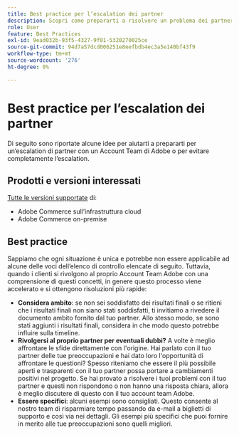 ```yaml
---
title: Best practice per l’escalation dei partner
description: Scopri come prepararti a risolvere un problema dei partner con un Account Team di Adobe Adobe o come evitare un problema di escalation.
role: User
feature: Best Practices
exl-id: 9ead032b-93f5-4327-9f01-5320270025ce
source-git-commit: 94d7a57dcd006251e8eefbdb4ec3a5e140bf43f9
workflow-type: tm+mt
source-wordcount: '276'
ht-degree: 0%

---
```


# Best practice per l’escalation dei partner

Di seguito sono riportate alcune idee per aiutarti a prepararti per un’escalation di partner con un Account Team di Adobe o per evitare completamente l’escalation.

## Prodotti e versioni interessati

[Tutte le versioni supportate](../../../release/versions.md) di:

* Adobe Commerce sull’infrastruttura cloud
* Adobe Commerce on-premise

## Best practice

Sappiamo che ogni situazione è unica e potrebbe non essere applicabile ad alcune delle voci dell’elenco di controllo elencate di seguito. Tuttavia, quando i clienti si rivolgono al proprio Account Team Adobe con una comprensione di questi concetti, in genere questo processo viene accelerato e si ottengono risoluzioni più rapide:

* **Considera ambito**: se non sei soddisfatto dei risultati finali o se ritieni che i risultati finali non siano stati soddisfatti, ti invitiamo a rivedere il documento ambito fornito dal tuo partner. Allo stesso modo, se sono stati aggiunti i risultati finali, considera in che modo questo potrebbe influire sulla timeline.
* **Rivolgersi al proprio partner per eventuali dubbi?** A volte è meglio affrontare le sfide direttamente con l&#39;origine. Hai parlato con il tuo partner delle tue preoccupazioni e hai dato loro l&#39;opportunità di affrontare le questioni? Spesso riteniamo che essere il più possibile aperti e trasparenti con il tuo partner possa portare a cambiamenti positivi nel progetto. Se hai provato a risolvere i tuoi problemi con il tuo partner e questi non rispondono o non hanno una risposta chiara, allora è meglio discutere di questo con il tuo account team Adobe.
* **Essere specifici**: alcuni esempi sono consigliati. Questo consente al nostro team di risparmiare tempo passando da e-mail a biglietti di supporto e così via nei dettagli. Gli esempi più specifici che puoi fornire in merito alle tue preoccupazioni sono quelli migliori.
